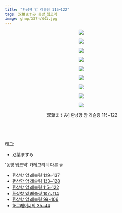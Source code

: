 ```yaml
---
title: "환상향 암 레슬링 115~122"
tags: 双葉ますみ 동방_웹코믹
image: ghap/3574/001.jpg
---
```

<div class="article">
<p style="text-align: center; clear: none; float: none;"><img src="{{ site.nasurl }}/ghap/3574/001.jpg"/></p>
<p style="text-align: center; clear: none; float: none;"><img src="{{ site.nasurl }}/ghap/3574/002.jpg"/></p>
<p style="text-align: center; clear: none; float: none;"><img src="{{ site.nasurl }}/ghap/3574/003.jpg"/></p>
<p style="text-align: center; clear: none; float: none;"><img src="{{ site.nasurl }}/ghap/3574/004.jpg"/></p>
<p style="text-align: center; clear: none; float: none;"><img src="{{ site.nasurl }}/ghap/3574/005.jpg"/></p>
<p style="text-align: center; clear: none; float: none;"><img src="{{ site.nasurl }}/ghap/3574/006.jpg"/></p>
<p style="text-align: center; clear: none; float: none;"><img src="{{ site.nasurl }}/ghap/3574/007.jpg"/></p>
<p style="text-align: center; clear: none; float: none;"><img src="{{ site.nasurl }}/ghap/3574/008.jpg"/></p>
<p style="text-align: center; clear: none; float: none;"><img src="{{ site.nasurl }}/ghap/3574/009.jpg"/></p>
<p style="text-align: center; clear: none; float: none;">[双葉ますみ] 환상향 암 레슬링 115~122</p>
<p style="text-align: center; clear: none; float: none;"><br/></p>
<p><br/></p>
</div><div class="tagTrail">
<p>태그: </p>
<ul>
<li>双葉ますみ</li>
</ul>
</div><div class="another">
<p>'동방 웹코믹' 카테고리의 다른 글</p>
<ul>
<li><a href="/2017-07-17-ghap_3576">환상향 암 레슬링 129~137</a></li>
<li><a href="/2017-07-17-ghap_3575">환상향 암 레슬링 123~128</a></li>
<li><a href="/2017-07-17-ghap_3574">환상향 암 레슬링 115~122</a></li>
<li><a href="/2017-07-17-ghap_3573">환상향 암 레슬링 107~114</a></li>
<li><a href="/2017-07-17-ghap_3572">환상향 암 레슬링 99~106</a></li>
<li><a href="/2017-07-17-ghap_3570">하쿠레이씨의 35~44</a></li>
</ul>
</div><div class="cb_module cb_fluid">
<div class="cb_wrt cb_profile">
</div><!-- commentList close -->
</div>